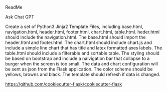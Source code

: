ReadMe

Ask Chat GPT

Create a set of Python3 Jinja2 Template Files, including base.html, navigation.html, header.html, footer.html, chart.html, table.html. heder.html should include the navigation.html. The base.html should import the header.html and footer.html. The chart.html should include chart.js and include a simple line chart that has title and latex formatted axes labels. The table.html should include a filterable and sortable table. The styling should be based on bootstrap and include a naivigation bar that collapse to a burger when the screen is too small. The data and chart configuration will be sent as json from the Flask application. The color scheme should be yellows, browns and black. The template should refresh if data is changed.


https://github.com/cookiecutter-flask/cookiecutter-flask
